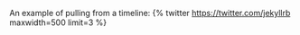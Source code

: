 An example of pulling from a timeline: {% twitter https://twitter.com/jekyllrb maxwidth=500 limit=3 %}


